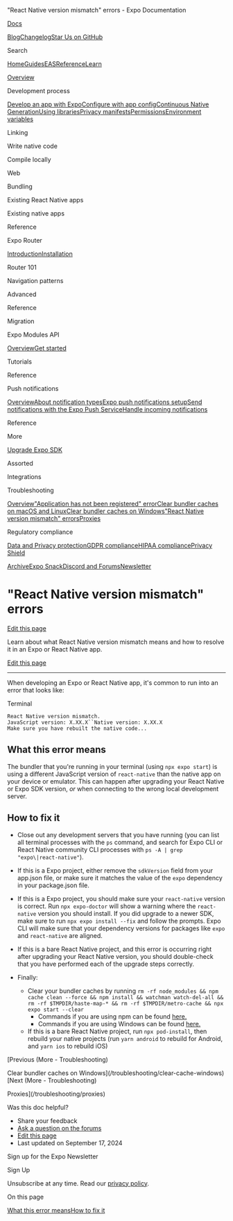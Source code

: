 "React Native version mismatch" errors - Expo Documentation

[Docs](/)

[Blog](https://expo.dev/blog)[Changelog](https://expo.dev/changelog)[Star Us on GitHub](https://github.com/expo/expo)

Search

[Home](/)[Guides](/guides/overview)[EAS](/eas)[Reference](/versions/latest)[Learn](/tutorial/overview)

[Overview](/guides/overview)

Development process

[Develop an app with Expo](/workflow/overview)[Configure with app config](/workflow/configuration)[Continuous Native Generation](/workflow/continuous-native-generation)[Using libraries](/workflow/using-libraries)[Privacy manifests](/guides/apple-privacy)[Permissions](/guides/permissions)[Environment variables](/guides/environment-variables)

Linking

Write native code

Compile locally

Web

Bundling

Existing React Native apps

Existing native apps

Reference

Expo Router

[Introduction](/router/introduction)[Installation](/router/installation)

Router 101

Navigation patterns

Advanced

Reference

Migration

Expo Modules API

[Overview](/modules/overview)[Get started](/modules/get-started)

Tutorials

Reference

Push notifications

[Overview](/push-notifications/overview)[About notification types](/push-notifications/what-you-need-to-know)[Expo push notifications setup](/push-notifications/push-notifications-setup)[Send notifications with the Expo Push Service](/push-notifications/sending-notifications)[Handle incoming notifications](/push-notifications/receiving-notifications)

Reference

More

[Upgrade Expo SDK](/workflow/upgrading-expo-sdk-walkthrough)

Assorted

Integrations

Troubleshooting

[Overview](/troubleshooting/overview)["Application has not been registered" error](/troubleshooting/application-has-not-been-registered)[Clear bundler caches on macOS and Linux](/troubleshooting/clear-cache-macos-linux)[Clear bundler caches on Windows](/troubleshooting/clear-cache-windows)["React Native version mismatch" errors](/troubleshooting/react-native-version-mismatch)[Proxies](/troubleshooting/proxies)

Regulatory compliance

[Data and Privacy protection](/regulatory-compliance/data-and-privacy-protection)[GDPR compliance](/regulatory-compliance/gdpr)[HIPAA compliance](/regulatory-compliance/hipaa)[Privacy Shield](/regulatory-compliance/privacy-shield)

[Archive](/archive)[Expo Snack](https://snack.expo.dev)[Discord and Forums](https://chat.expo.dev)[Newsletter](https://expo.dev/mailing-list/signup)

"React Native version mismatch" errors
======================================

[Edit this page](https://github.com/expo/expo/edit/main/docs/pages/troubleshooting/react-native-version-mismatch.mdx)

Learn about what React Native version mismatch means and how to resolve it in an Expo or React Native app.

[Edit this page](https://github.com/expo/expo/edit/main/docs/pages/troubleshooting/react-native-version-mismatch.mdx)

---

When developing an Expo or React Native app, it's common to run into an error that looks like:

Terminal

`React Native version mismatch.`  
`JavaScript version: X.XX.X``Native version: X.XX.X`  
`Make sure you have rebuilt the native code...`

What this error means
---------------------

The bundler that you're running in your terminal (using `npx expo start`) is using a different JavaScript version of `react-native` than the native app on your device or emulator. This can happen after upgrading your React Native or Expo SDK version, *or* when connecting to the wrong local development server.

How to fix it
-------------

* Close out any development servers that you have running (you can list all terminal processes with the `ps` command, and search for Expo CLI or React Native community CLI processes with `ps -A | grep "expo\|react-native"`).
* If this is a Expo project, either remove the `sdkVersion` field from your app.json file, or make sure it matches the value of the `expo` dependency in your package.json file.
* If this is a Expo project, you should make sure your `react-native` version is correct. Run `npx expo-doctor` will show a warning where the `react-native` version you should install. If you did upgrade to a newer SDK, make sure to run `npx expo install --fix` and follow the prompts. Expo CLI will make sure that your dependency versions for packages like `expo` and `react-native` are aligned.
* If this is a bare React Native project, and this error is occurring right after upgrading your React Native version, you should double-check that you have performed each of the upgrade steps correctly.
* Finally:

  + Clear your bundler caches by running `rm -rf node_modules && npm cache clean --force && npm install && watchman watch-del-all && rm -rf $TMPDIR/haste-map-* && rm -rf $TMPDIR/metro-cache && npx expo start --clear`
    - Commands if you are using npm can be found [here.](/troubleshooting/clear-cache-macos-linux)
    - Commands if you are using Windows can be found [here.](/troubleshooting/clear-cache-windows)
  + If this is a bare React Native project, run `npx pod-install`, then rebuild your native projects (run `yarn android` to rebuild for Android, and `yarn ios` to rebuild iOS)

[Previous (More - Troubleshooting)

Clear bundler caches on Windows](/troubleshooting/clear-cache-windows)[Next (More - Troubleshooting)

Proxies](/troubleshooting/proxies)

Was this doc helpful?

* Share your feedback
* [Ask a question on the forums](https://chat.expo.dev/)
* [Edit this page](https://github.com/expo/expo/edit/main/docs/pages/troubleshooting/react-native-version-mismatch.mdx)
* Last updated on September 17, 2024

Sign up for the Expo Newsletter

Sign Up

Unsubscribe at any time. Read our [privacy policy](https://expo.dev/privacy).

On this page

[What this error means](/troubleshooting/react-native-version-mismatch/#what-this-error-means)[How to fix it](/troubleshooting/react-native-version-mismatch/#how-to-fix-it)